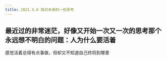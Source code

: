 ```yaml
---
title: 2021.5.8 我对未来的一些思考
---
```


## 最近过的非常迷茫，好像又开始一次又一次的思考那个永远想不明白的问题：人为什么要活着

感觉活着总得有点事做，但却又不知道自己终将到哪里
